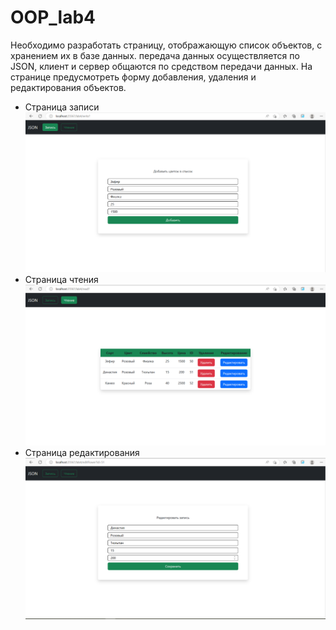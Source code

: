 # OOP_lab4
Необходимо разработать страницу, отображающую список объектов, с хранением их в базе данных. передача данных осуществляется по JSON, клиент и сервер общаются по средством передачи данных. На странице предусмотреть форму добавления, удаления и редактирования объектов.
- Страница записи
![alt text](https://github.com/Vital1kS/OOP_lab4/blob/main/images/write.png)
- Страница чтения
![alt text](https://github.com/Vital1kS/OOP_lab4/blob/main/images/read.png)
- Страница редактирования
![alt text](https://github.com/Vital1kS/OOP_lab4/blob/main/images/edit.png)
